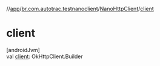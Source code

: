 //[app](../../../index.md)/[br.com.autotrac.testnanoclient](../index.md)/[NanoHttpClient](index.md)/[client](client.md)

# client

[androidJvm]\
val [client](client.md): OkHttpClient.Builder
